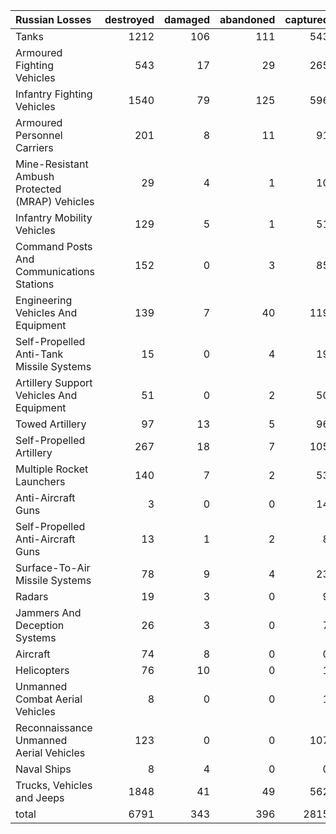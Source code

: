 | Russian Losses                                   |   destroyed |   damaged |   abandoned |   captured |   total |
|:-------------------------------------------------|------------:|----------:|------------:|-----------:|--------:|
| Tanks                                            |        1212 |       106 |         111 |        543 |    1972 |
| Armoured Fighting Vehicles                       |         543 |        17 |          29 |        265 |     854 |
| Infantry Fighting Vehicles                       |        1540 |        79 |         125 |        596 |    2340 |
| Armoured Personnel Carriers                      |         201 |         8 |          11 |         91 |     311 |
| Mine-Resistant Ambush Protected  (MRAP) Vehicles |          29 |         4 |           1 |         10 |      44 |
| Infantry Mobility Vehicles                       |         129 |         5 |           1 |         51 |     186 |
| Command Posts And Communications Stations        |         152 |         0 |           3 |         85 |     240 |
| Engineering Vehicles And Equipment               |         139 |         7 |          40 |        119 |     305 |
| Self-Propelled Anti-Tank Missile Systems         |          15 |         0 |           4 |         19 |      38 |
| Artillery Support Vehicles And Equipment         |          51 |         0 |           2 |         50 |     103 |
| Towed Artillery                                  |          97 |        13 |           5 |         96 |     211 |
| Self-Propelled Artillery                         |         267 |        18 |           7 |        105 |     397 |
| Multiple Rocket Launchers                        |         140 |         7 |           2 |         53 |     202 |
| Anti-Aircraft Guns                               |           3 |         0 |           0 |         14 |      17 |
| Self-Propelled Anti-Aircraft Guns                |          13 |         1 |           2 |          8 |      24 |
| Surface-To-Air Missile Systems                   |          78 |         9 |           4 |         23 |     114 |
| Radars                                           |          19 |         3 |           0 |          9 |      31 |
| Jammers And Deception Systems                    |          26 |         3 |           0 |          7 |      36 |
| Aircraft                                         |          74 |         8 |           0 |          0 |      82 |
| Helicopters                                      |          76 |        10 |           0 |          1 |      87 |
| Unmanned Combat Aerial Vehicles                  |           8 |         0 |           0 |          1 |       9 |
| Reconnaissance Unmanned Aerial Vehicles          |         123 |         0 |           0 |        107 |     230 |
| Naval Ships                                      |           8 |         4 |           0 |          0 |      12 |
| Trucks, Vehicles and Jeeps                       |        1848 |        41 |          49 |        562 |    2500 |
| total                                            |        6791 |       343 |         396 |       2815 |   10345 |